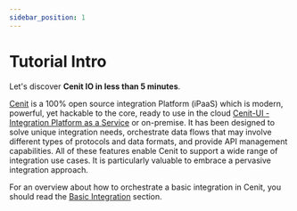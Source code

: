 ```yaml
---
sidebar_position: 1
---
```


# Tutorial Intro

Let's discover **Cenit IO in less than 5 minutes**.

[Cenit](https://app.cenit.io) is a 100% open source integration Platform (iPaaS) which is modern, powerful, yet hackable to the core, ready to use in the cloud [Cenit-UI - Integration Platform as a Service](https://app.cenit.io) or on-premise. It has been designed to solve unique integration needs, orchestrate data flows that may involve different types of protocols and data formats, and provide API management capabilities. All of these features enable Cenit to support a wide range of integration use cases. It is particularly valuable to embrace a pervasive integration approach.

For an overview about how to orchestrate a basic integration in Cenit, you should read the [Basic Integration](tutorials/basic_integration.md) section.


